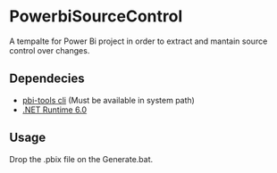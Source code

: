 # PowerbiSourceControl
A tempalte for Power Bi project in order to extract and mantain source control over changes.

## Dependecies
 - [pbi-tools cli](https://pbi.tools/) (Must be available in system path)
 - [.NET Runtime  6.0](https://dotnet.microsoft.com/pt-br/download/dotnet/thank-you/runtime-6.0.16-windows-x64-installer)

## Usage
Drop the .pbix file on the Generate.bat.
